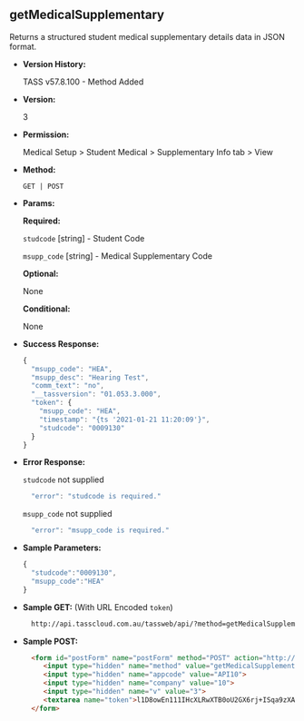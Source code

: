 **getMedicalSupplementary**
----
  Returns a structured student medical supplementary details data in JSON format.
  
* **Version History:**

  TASS v57.8.100 - Method Added

* **Version:**

  3

* **Permission:**

  Medical Setup > Student Medical > Supplementary Info tab > View

* **Method:**

  `GET | POST`
  
*  **Params:**

   **Required:**
 
    `studcode` [string] - Student Code
    
    `msupp_code` [string] - Medical Supplementary Code

   **Optional:**

   None

   **Conditional:**

   None

* **Success Response:**

    ```javascript
    {
      "msupp_code": "HEA",
      "msupp_desc": "Hearing Test",
      "comm_text": "no",
      "__tassversion": "01.053.3.000",
      "token": {
        "msupp_code": "HEA",
        "timestamp": "{ts '2021-01-21 11:20:09'}",
        "studcode": "0009130"
      }
    }
    ```
 
* **Error Response:**

    `studcode` not supplied
    ```javascript
      "error": "studcode is required."
    ```

    `msupp_code` not supplied
    ```javascript
      "error": "msupp_code is required."
    ```

* **Sample Parameters:**

  ```javascript
  {
    "studcode":"0009130",
    "msupp_code":"HEA"
  }
  ```

* **Sample GET:** (With URL Encoded `token`)

  ```HTML
    http://api.tasscloud.com.au/tassweb/api/?method=getMedicalSupplementary&appcode=API10&company=10&v=3&token=l1D8owEn111IHcXLRwXTB0oU2GX6rj%2BISqa9zXA8We3J3mwgjW5pdUvFK3%2FIZ4mJ4bMyfKTmEoup%2B3tTE9GeLQ%3D%3D
  ```
  
* **Sample POST:**

  ```HTML
    <form id="postForm" name="postForm" method="POST" action="http://api.tasscloud.com.au/tassweb/api/">
       <input type="hidden" name="method" value="getMedicalSupplementary">
       <input type="hidden" name="appcode" value="API10">
       <input type="hidden" name="company" value="10">
       <input type="hidden" name="v" value="3">
       <textarea name="token">l1D8owEn111IHcXLRwXTB0oU2GX6rj+ISqa9zXA8We3J3mwgjW5pdUvFK3/IZ4mJ4bMyfKTmEoup+3tTE9GeLQ==</textarea>
    </form>
  ```